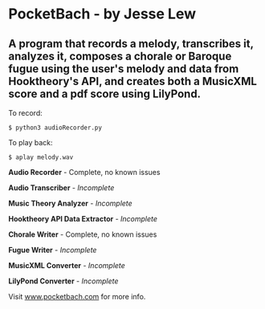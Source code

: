 # PocketBach - by Jesse Lew

## A program that records a melody, transcribes it, analyzes it, composes a chorale or Baroque fugue using the user's melody and data from Hooktheory's API, and creates both a MusicXML score and a pdf score using LilyPond.


To record:
```
$ python3 audioRecorder.py
```

To play back:
```
$ aplay melody.wav
```

**Audio Recorder** - Complete, no known issues

**Audio Transcriber** - *Incomplete*

**Music Theory Analyzer** - *Incomplete*

**Hooktheory API Data Extractor** - *Incomplete*

**Chorale Writer** - Complete, no known issues

**Fugue Writer** - *Incomplete*

**MusicXML Converter** - *Incomplete*

**LilyPond Converter** - *Incomplete*



Visit www.pocketbach.com for more info.
